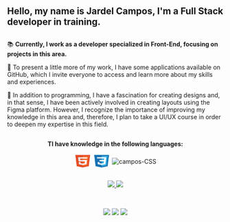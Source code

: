 <h2><strong>Hello, my name is Jardel Campos, I'm a Full Stack developer in training.</strong></2>

##

📚 <strong>Currently, I work as a developer specialized in Front-End, focusing on projects in this area.</strong>

🚧 To present a little more of my work, I have some applications available on GitHub, which I invite everyone to access and learn more about my skills and experiences.

📃 In addition to programming, I have a fascination for creating designs and, in that sense, I have been actively involved in creating layouts using the Figma platform. However, I recognize the importance of improving my knowledge in this area and, therefore, I plan to take a UI/UX course in order to deepen my expertise in this field.

##

<div align="center"><strong>TI have knowledge in the following languages:</strong></div>

<div style="display: inline_block" align="center"><br>
  <img align="center" alt="campos-HTML" height="30" width="40" src="https://raw.githubusercontent.com/devicons/devicon/master/icons/html5/html5-original.svg">
  <img align="center" alt="campos-CSS" height="30" width="40" src="https://raw.githubusercontent.com/devicons/devicon/master/icons/css3/css3-original.svg">
  <img align="center" alt="campos-CSS" height="30" width="40" src="https://devicons.railway.app/i/javascript.svg">
</div>

##

<div align="center">
  <a href="https://github.com/Jdel-Campos">
  <img height="160em" src="https://github-readme-stats.vercel.app/api?username=jdel-campos&show_icons=true&theme=dark&include_all_commits=true&count_private=true"/>
  <img height="160em" src="https://github-readme-stats.vercel.app/api/top-langs/?username=jdel-campos&layout=compact&langs_count=7&theme=dark"/>
</div>

##
                                                                                                                                              
<br>

<div align="center"> 
  <a href="https://www.instagram.com/jdel_campos/" target="_blank"><img src="https://img.shields.io/badge/-Instagram-%23E4405F?style=for-the-badge&logo=instagram&logoColor=white" target="_blank"></a>
  <a href = "mailto:campos.34pss@gmail.com"><img src="https://img.shields.io/badge/-Gmail-%23333?style=for-the-badge&logo=gmail&logoColor=white" target="_blank"></a>
  <a href="https://www.linkedin.com/in/jardel-campos-5769a819a/ target="_blank"><img src="https://img.shields.io/badge/-LinkedIn-%230077B5?style=for-the-badge&logo=linkedin&logoColor=white" target="_blank"></a> 
</div>
